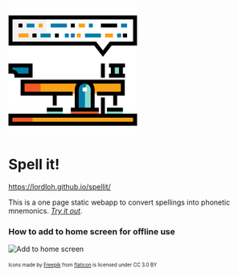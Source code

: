 ![Spell it!](morse-code256.png)
# Spell it!
https://lordloh.github.io/spellit/ 

This is a one page static webapp to convert spellings into phonetic mnemonics. _[Try it out](https://lordloh.github.io/spellit/)_.

### How to add to home screen for offline use
![Add to home screen](https://media.giphy.com/media/3ohs4v7BwuogSu29Es/giphy.gif)

<sub><sup>Icons made by [Freepik](http://www.freepik.com) from [flaticon](https://www.flaticon.com/) is licensed under CC 3.0 BY</sup></sub>
